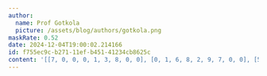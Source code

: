 ```yaml
---
author:
  name: Prof Gotkola
  picture: /assets/blog/authors/gotkola.png
maskRate: 0.52
date: 2024-12-04T19:00:02.214166
id: f755ec9c-b271-11ef-b451-41234cb8625c
content: '[[7, 0, 0, 0, 1, 3, 8, 0, 0], [0, 1, 6, 8, 2, 9, 7, 0, 0], [5, 0, 0, 0, 0, 4, 0, 2, 3], [8, 0, 1, 0, 0, 5, 2, 3, 0], [4, 9, 5, 2, 0, 0, 0, 1, 0], [0, 0, 0, 0, 0, 0, 0, 8, 0], [0, 4, 0, 0, 8, 6, 0, 5, 2], [2, 6, 3, 0, 5, 0, 9, 0, 0], [0, 0, 0, 3, 0, 2, 4, 0, 1]]'
---
```

